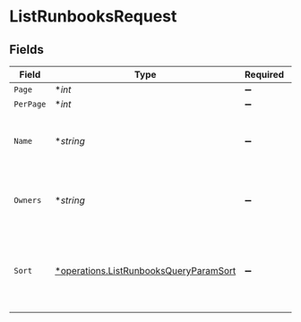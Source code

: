 # ListRunbooksRequest


## Fields

| Field                                                                                           | Type                                                                                            | Required                                                                                        | Description                                                                                     |
| ----------------------------------------------------------------------------------------------- | ----------------------------------------------------------------------------------------------- | ----------------------------------------------------------------------------------------------- | ----------------------------------------------------------------------------------------------- |
| `Page`                                                                                          | **int*                                                                                          | :heavy_minus_sign:                                                                              | N/A                                                                                             |
| `PerPage`                                                                                       | **int*                                                                                          | :heavy_minus_sign:                                                                              | N/A                                                                                             |
| `Name`                                                                                          | **string*                                                                                       | :heavy_minus_sign:                                                                              | A query to search runbooks by their name                                                        |
| `Owners`                                                                                        | **string*                                                                                       | :heavy_minus_sign:                                                                              | A query to search runbooks by their owners                                                      |
| `Sort`                                                                                          | [*operations.ListRunbooksQueryParamSort](../../models/operations/listrunbooksqueryparamsort.md) | :heavy_minus_sign:                                                                              | Sort runbooks by their updated date. Accepts 'asc', 'desc'                                      |